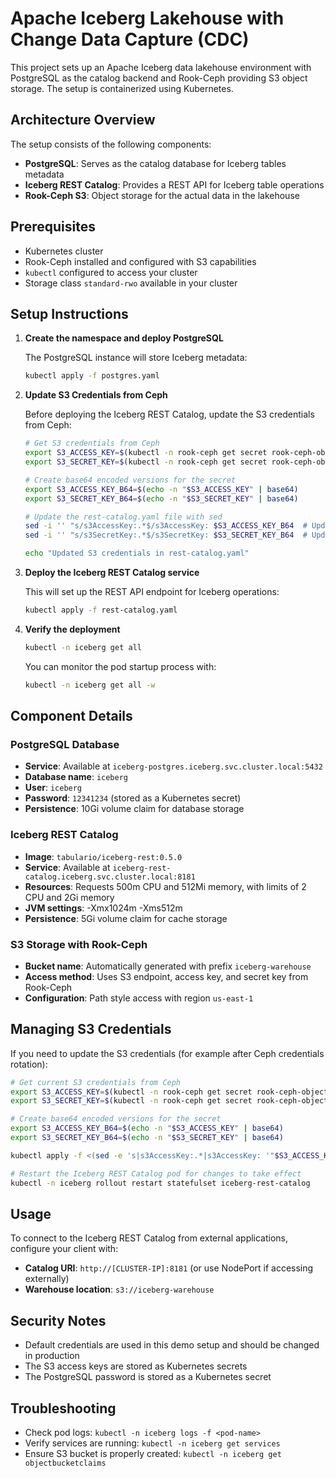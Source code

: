 # Apache Iceberg Lakehouse with Change Data Capture (CDC)

This project sets up an Apache Iceberg data lakehouse environment with PostgreSQL as the catalog backend and Rook-Ceph providing S3 object storage. The setup is containerized using Kubernetes.

## Architecture Overview

The setup consists of the following components:

- **PostgreSQL**: Serves as the catalog database for Iceberg tables metadata
- **Iceberg REST Catalog**: Provides a REST API for Iceberg table operations
- **Rook-Ceph S3**: Object storage for the actual data in the lakehouse

## Prerequisites

- Kubernetes cluster
- Rook-Ceph installed and configured with S3 capabilities
- `kubectl` configured to access your cluster
- Storage class `standard-rwo` available in your cluster

## Setup Instructions

1. **Create the namespace and deploy PostgreSQL**

   The PostgreSQL instance will store Iceberg metadata:

   ```bash
   kubectl apply -f postgres.yaml
   ```

2. **Update S3 Credentials from Ceph**

   Before deploying the Iceberg REST Catalog, update the S3 credentials from Ceph:

   ```bash
   # Get S3 credentials from Ceph
   export S3_ACCESS_KEY=$(kubectl -n rook-ceph get secret rook-ceph-object-user-my-store-my-user -o jsonpath='{.data.AccessKey}' | base64 --decode)
   export S3_SECRET_KEY=$(kubectl -n rook-ceph get secret rook-ceph-object-user-my-store-my-user -o jsonpath='{.data.SecretKey}' | base64 --decode)
   
   # Create base64 encoded versions for the secret
   export S3_ACCESS_KEY_B64=$(echo -n "$S3_ACCESS_KEY" | base64)
   export S3_SECRET_KEY_B64=$(echo -n "$S3_SECRET_KEY" | base64)
   
   # Update the rest-catalog.yaml file with sed
   sed -i '' "s/s3AccessKey:.*$/s3AccessKey: $S3_ACCESS_KEY_B64  # Updated from Ceph/" rest-catalog.yaml
   sed -i '' "s/s3SecretKey:.*$/s3SecretKey: $S3_SECRET_KEY_B64  # Updated from Ceph/" rest-catalog.yaml
   
   echo "Updated S3 credentials in rest-catalog.yaml"
   ```

3. **Deploy the Iceberg REST Catalog service**

   This will set up the REST API endpoint for Iceberg operations:

   ```bash
   kubectl apply -f rest-catalog.yaml
   ```

4. **Verify the deployment**

   ```bash
   kubectl -n iceberg get all
   ```

   You can monitor the pod startup process with:

   ```bash
   kubectl -n iceberg get all -w
   ```

## Component Details

### PostgreSQL Database

- **Service**: Available at `iceberg-postgres.iceberg.svc.cluster.local:5432`
- **Database name**: `iceberg`
- **User**: `iceberg`
- **Password**: `12341234` (stored as a Kubernetes secret)
- **Persistence**: 10Gi volume claim for database storage

### Iceberg REST Catalog

- **Image**: `tabulario/iceberg-rest:0.5.0`
- **Service**: Available at `iceberg-rest-catalog.iceberg.svc.cluster.local:8181`
- **Resources**: Requests 500m CPU and 512Mi memory, with limits of 2 CPU and 2Gi memory
- **JVM settings**: -Xmx1024m -Xms512m
- **Persistence**: 5Gi volume claim for cache storage

### S3 Storage with Rook-Ceph

- **Bucket name**: Automatically generated with prefix `iceberg-warehouse`
- **Access method**: Uses S3 endpoint, access key, and secret key from Rook-Ceph
- **Configuration**: Path style access with region `us-east-1`

## Managing S3 Credentials

If you need to update the S3 credentials (for example after Ceph credentials rotation):

```bash
# Get current S3 credentials from Ceph
export S3_ACCESS_KEY=$(kubectl -n rook-ceph get secret rook-ceph-object-user-my-store-my-user -o jsonpath='{.data.AccessKey}' | base64 --decode)
export S3_SECRET_KEY=$(kubectl -n rook-ceph get secret rook-ceph-object-user-my-store-my-user -o jsonpath='{.data.SecretKey}' | base64 --decode)

# Create base64 encoded versions for the secret
export S3_ACCESS_KEY_B64=$(echo -n "$S3_ACCESS_KEY" | base64)
export S3_SECRET_KEY_B64=$(echo -n "$S3_SECRET_KEY" | base64)

kubectl apply -f <(sed -e 's|s3AccessKey:.*|s3AccessKey: '"$S3_ACCESS_KEY_B64"'|' -e 's|s3SecretKey:.*|s3SecretKey: '"$S3_SECRET_KEY_B64"'|' rest-catalog.yaml)

# Restart the Iceberg REST Catalog pod for changes to take effect
kubectl -n iceberg rollout restart statefulset iceberg-rest-catalog
```

## Usage

To connect to the Iceberg REST Catalog from external applications, configure your client with:

- **Catalog URI**: `http://[CLUSTER-IP]:8181` (or use NodePort if accessing externally)
- **Warehouse location**: `s3://iceberg-warehouse`

## Security Notes

- Default credentials are used in this demo setup and should be changed in production
- The S3 access keys are stored as Kubernetes secrets
- The PostgreSQL password is stored as a Kubernetes secret

## Troubleshooting

- Check pod logs: `kubectl -n iceberg logs -f <pod-name>`
- Verify services are running: `kubectl -n iceberg get services`
- Ensure S3 bucket is properly created: `kubectl -n iceberg get objectbucketclaims`
